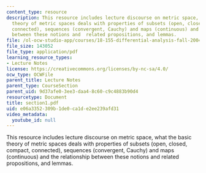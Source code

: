```yaml
---
content_type: resource
description: This resource includes lecture discourse on metric space, what the basic
  theory of metric spaces deals with properties of subsets (open, closed, compact,
  connected), sequences (convergent, Cauchy) and maps (continuous) and the relationship
  between these notions and  related propositions, and lemmas.
file: /ol-ocw-studio-app/courses/18-155-differential-analysis-fall-2004/e06a3352309b1de0ca1de2ee239afd31_section1.pdf
file_size: 143052
file_type: application/pdf
learning_resource_types:
- Lecture Notes
license: https://creativecommons.org/licenses/by-nc-sa/4.0/
ocw_type: OCWFile
parent_title: Lecture Notes
parent_type: CourseSection
parent_uid: 9d37afe0-3ee3-daa4-8c60-c9c4883b90d4
resourcetype: Document
title: section1.pdf
uid: e06a3352-309b-1de0-ca1d-e2ee239afd31
video_metadata:
  youtube_id: null
---
```

This resource includes lecture discourse on metric space, what the basic theory of metric spaces deals with properties of subsets (open, closed, compact, connected), sequences (convergent, Cauchy) and maps (continuous) and the relationship between these notions and  related propositions, and lemmas.